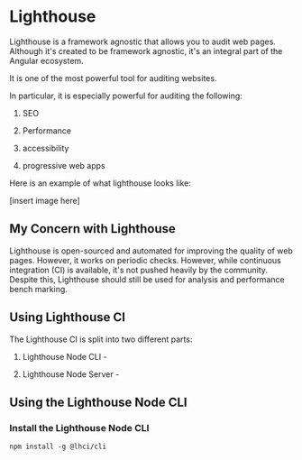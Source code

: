  Lighthouse 
===========

Lighthouse is a framework agnostic that allows you to audit web pages.
Although it's created to be framework agnostic, it's an integral part of
the Angular ecosystem.

It is one of the most powerful tool for auditing websites.

In particular, it is especially powerful for auditing the following:

1.  SEO

2.  Performance

3.  accessibility

4.  progressive web apps

Here is an example of what lighthouse looks like:

\[insert image here\]

My Concern with Lighthouse
--------------------------

Lighthouse is open-sourced and automated for improving the quality of
web pages. However, it works on periodic checks. However, while
continuous integration (CI) is available, it's not pushed heavily by the
community. Despite this, Lighthouse should still be used for analysis
and performance bench marking.

Using Lighthouse CI
-------------------

The Lighthouse CI is split into two different parts:

1.  Lighthouse Node CLI -

2.  Lighthouse Node Server -

Using the Lighthouse Node CLI
-----------------------------

### Install the Lighthouse Node CLI

    npm install -g @lhci/cli

